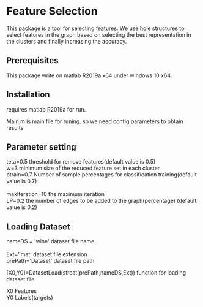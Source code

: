 # Feature Selection
This package is a tool for selecting features. We use hole structures to select features in the graph based on selecting the best representation in the clusters and finally increasing the accuracy.

## Prerequisites
This package write on matlab R2019a x64 under windows 10 x64. 

## Installation
requires matlab R2019a for run.

Main.m is main file for runing. so we need config parameters to obtain results

## Parameter setting
teta=0.5                threshold for remove features(default value is 0.5) <br />
w=3                     minimum size of the reduced feature set in each cluster <br />
ptrain=0.7              Number of sample percentages for classification training(default value is 0.7) <br />     
maxIteration=10         the maximum iteration <br />
LP=0.2                  the number of edges to be added to the graph(percentage) (default value is 0.2) <br />

## Loading Dataset
nameDS = 'wine'             dataset file name  <br />   
Ext='.mat'                  dataset file extension <br />
prePath='Dataset\'          dataset file path <br />

[X0,Y0]=DatasetLoad(strcat(prePath,nameDS,Ext))          function for loading dataset file <br />

X0       Features <br />
Y0       Labels(targets) <br />

